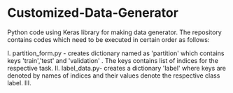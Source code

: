 # Customized-Data-Generator
Python code using Keras library for making data generator. The repository contains codes which need to be executed in certain order as follows:

I. partition_form.py - creates dictionary named as 'partition' which contains  keys 'train','test' and 'validation' . The keys contains list of indices for the respective task.
II. label_data.py- creates a dictionary 'label' where keys are denoted by names of indices and their values denote the respective class label.
III.

